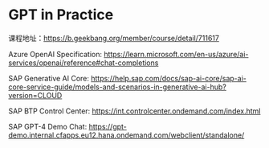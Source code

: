 # GPT in Practice

课程地址：https://b.geekbang.org/member/course/detail/711617

Azure OpenAI Specification:
https://learn.microsoft.com/en-us/azure/ai-services/openai/reference#chat-completions


SAP Generative AI Core:
https://help.sap.com/docs/sap-ai-core/sap-ai-core-service-guide/models-and-scenarios-in-generative-ai-hub?version=CLOUD

SAP BTP Control Center:
https://int.controlcenter.ondemand.com/index.html

SAP GPT-4 Demo Chat:
https://gpt-demo.internal.cfapps.eu12.hana.ondemand.com/webclient/standalone/

